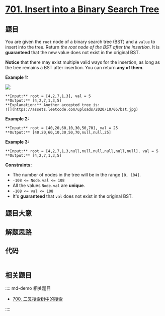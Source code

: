 # [701. Insert into a Binary Search Tree](https://leetcode.com/problems/insert-into-a-binary-search-tree)

## 题目

You are given the `root` node of a binary search tree (BST) and a `value` to
insert into the tree. Return _the root node of the BST after the insertion_.
It is **guaranteed** that the new value does not exist in the original BST.

**Notice**  that there may exist multiple valid ways for the insertion, as
long as the tree remains a BST after insertion. You can return **any of
them**.



**Example 1:**

![](https://assets.leetcode.com/uploads/2020/10/05/insertbst.jpg)

    
    
    **Input:** root = [4,2,7,1,3], val = 5
    **Output:** [4,2,7,1,3,5]
    **Explanation:** Another accepted tree is:
    ![](https://assets.leetcode.com/uploads/2020/10/05/bst.jpg)
    

**Example 2:**

    
    
    **Input:** root = [40,20,60,10,30,50,70], val = 25
    **Output:** [40,20,60,10,30,50,70,null,null,25]
    

**Example 3:**

    
    
    **Input:** root = [4,2,7,1,3,null,null,null,null,null,null], val = 5
    **Output:** [4,2,7,1,3,5]
    



**Constraints:**

  * The number of nodes in the tree will be in the range `[0, 104]`.
  * `-108 <= Node.val <= 108`
  * All the values `Node.val` are **unique**.
  * `-108 <= val <= 108`
  * It's **guaranteed** that `val` does not exist in the original BST.


## 题目大意

## 解题思路

## 代码

```javascript

```

## 相关题目

:::: md-demo 相关题目
- [700. 二叉搜索树中的搜索](./0700.md)

::::
